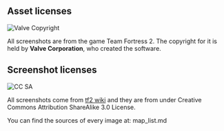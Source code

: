 ## Asset licenses

![Valve Copyright](https://wiki.teamfortress.com/wiki/File:Copyright.png)

All screenshots are from the game Team Fortress 2. The copyright for it is held by **Valve Corporation**, who created the software.

## Screenshot licenses

![CC SA](https://wiki.teamfortress.com/w/images/0/08/CC_ShareAlike.png)

All screenshots come from [tf2 wiki](wiki.teamfortress.com) and they are from under Creative Commons Attribution ShareAlike 3.0 License.

You can find the sources of every image at: map_list.md

